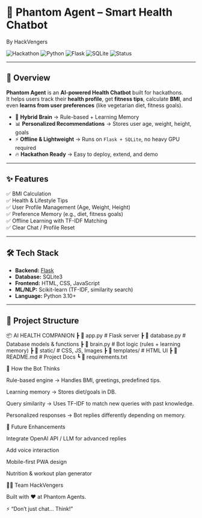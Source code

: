 # 🤖 Phantom Agent – Smart Health Chatbot
By HackVengers

![Hackathon](https://img.shields.io/badge/Hackathon-Project-blueviolet?style=flat-square&logo=hackclub)
![Python](https://img.shields.io/badge/Python-3.10+-blue?style=flat-square&logo=python)
![Flask](https://img.shields.io/badge/Flask-Backend-black?style=flat-square&logo=flask)
![SQLite](https://img.shields.io/badge/SQLite-Database-07405e?style=flat-square&logo=sqlite)
![Status](https://img.shields.io/badge/Status-Active-success?style=flat-square)

---

## 🚀 Overview

**Phantom Agent** is an **AI-powered Health Chatbot** built for hackathons.  
It helps users track their **health profile**, get **fitness tips**, calculate **BMI**, and even **learns from user preferences** (like vegetarian diet, fitness goals).  

- 🧠 **Hybrid Brain** → Rule-based + Learning Memory  
- 📊 **Personalized Recommendations** → Stores user age, weight, height, goals  
- ⚡ **Offline & Lightweight** → Runs on `Flask + SQLite`, no heavy GPU required  
- 🔥 **Hackathon Ready** → Easy to deploy, extend, and demo  

---

## ✨ Features

✅ BMI Calculation  
✅ Health & Lifestyle Tips  
✅ User Profile Management (Age, Weight, Height)  
✅ Preference Memory (e.g., diet, fitness goals)  
✅ Offline Learning with TF-IDF Matching  
✅ Clear Chat / Profile Reset  

---

## 🛠️ Tech Stack

- **Backend:** [Flask](https://flask.palletsprojects.com/)  
- **Database:** SQLite3  
- **Frontend:** HTML, CSS, JavaScript  
- **ML/NLP:** Scikit-learn (TF-IDF, similarity search)  
- **Language:** Python 3.10+  

---

## 📂 Project Structure

📦 AI HEALTH COMPANION
┣ 📜 app.py # Flask server
┣ 📜 database.py # Database models & functions
┣ 📜 brain.py # Bot logic (rules + learning memory)
┣ 📜 static/ # CSS, JS, Images
┣ 📜 templates/ # HTML UI
┣ 📜 README.md # Project Docs
┗ 📜 requirements.txt

🧠 How the Bot Thinks

Rule-based engine → Handles BMI, greetings, predefined tips.

Learning memory → Stores diet/goals in DB.

Query similarity → Uses TF-IDF to match new queries with past knowledge.

Personalized responses → Bot replies differently depending on memory.

🚀 Future Enhancements

 Integrate OpenAI API / LLM for advanced replies

 Add voice interaction

 Mobile-first PWA design

 Nutrition & workout plan generator

👨‍💻 Team HackVengers

Built with ❤️ at Phantom Agents.

⚡ “Don’t just chat… Think!”
